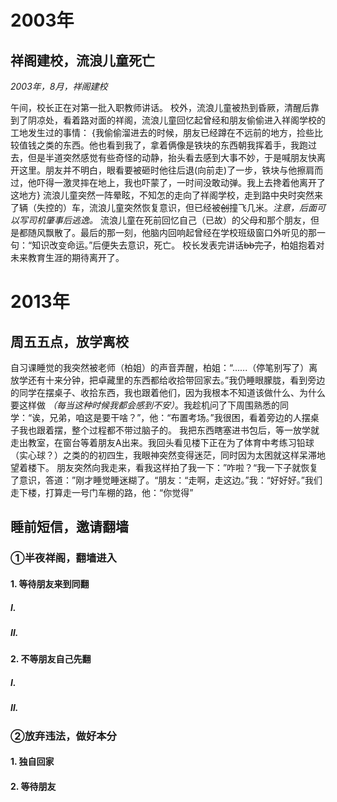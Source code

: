 # 2003年

## 祥阁建校，流浪儿童死亡

*2003年，8月，祥阁建校*

午间，校长正在对第一批入职教师讲话。
校外，流浪儿童被热到昏厥，清醒后靠到了阴凉处，看着路对面的祥阁，流浪儿童回忆起曾经和朋友偷偷进入祥阁学校的工地发生过的事情： 
{我偷偷溜进去的时候，朋友已经蹲在不远前的地方，捡些比较值钱之类的东西。他也看到我了，拿着俩像是铁块的东西朝我挥着手，我跑过去，但是半道突然感觉有些奇怪的动静，抬头看去感到大事不妙，于是喊朋友快离开这里。朋友并不明白，眼看要被砸时他往后退(向前走)了一步，铁块与他擦肩而过，他吓得一激灵摔在地上，我也吓蒙了，一时间没敢动弹。我上去搀着他离开了这地方} 
流浪儿童突然一阵晕眩，不知怎的走向了祥阁学校，走到路中央时突然来了辆（失控的）车，流浪儿童突然恢复意识，但已经被~~创~~撞飞几米。_注意，后面可以写司机肇事后逃逸。_ 流浪儿童在死前回忆自己（已故）的父母和那个朋友，但是都随风飘散了。最后的那一刻，他脑内回响起曾经在学校班级窗口外听见的那一句：“知识改变命运。”后便失去意识，死亡。 
校长发表完讲话~~bb完了~~，柏姐抱着对未来教育生涯的期待离开了。

# 2013年

## 周五五点，放学离校

自习课睡觉的我突然被老师（柏姐）的声音弄醒，柏姐：“......（停笔别写了）离放学还有十来分钟，把卓藏里的东西都给收拾带回家去。”我仍睡眼朦胧，看到旁边的同学在摆桌子、收拾东西，我也跟着他们，因为我根本不知道该做什么、为什么要这样做 _（每当这种时候我都会感到不安）_。我趁机问了下周围熟悉的同学：“诶，兄弟，咱这是要干啥？”，他：“布置考场。”我很困，看着旁边的人摆桌子我也跟着摆，整个过程都不带过脑子的。 我把东西瞎塞进书包后，等一放学就走出教室，在窗台等着朋友A出来。我回头看见楼下正在为了体育中考练习铅球（实心球？）之类的的初四生，我眼神突然变得迷茫，同时因为太困就这样呆滞地望着楼下。 
朋友突然向我走来，看我这样拍了我一下：”咋啦？“我一下子就恢复了意识，答道：”刚才睡觉睡迷糊了。“朋友：“走啊，走这边。”我：“好好好。”我们走下楼，打算走一号门车棚的路，他：“你觉得”

## 睡前短信，邀请翻墙

### ①半夜祥阁，翻墙进入

#### 1. 等待朋友来到同翻

##### Ⅰ.

##### Ⅱ.

#### 2. 不等朋友自己先翻

##### Ⅰ.

##### Ⅱ.

### ②放弃违法，做好本分

#### 1. 独自回家

#### 2. 等待朋友
